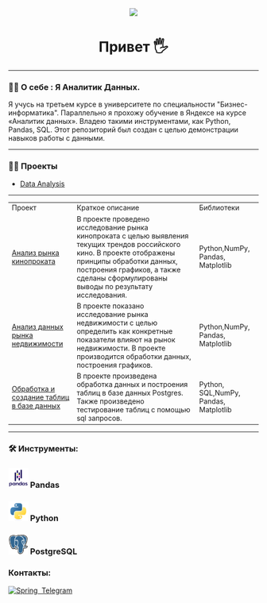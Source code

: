 <div id="header" align="center">
  <img src="https://media.giphy.com/media/UHyqxL3ilBCUxNgDQy/giphy.gif" width="300"/>
</div>

<div  align="center">
  
# Привет :raised_hand_with_fingers_splayed:
  
</div>
  
---

### :man_technologist: О себе : Я Аналитик Данных.

Я учусь на третьем курсе в университете по специальности "Бизнес-информатика". Параллельно я прохожу обучение в Яндексе на курсе «Аналитик данных». Владею такими инструментами, как Python, Pandas, SQL. Этот репозиторий был создан с целью демонстрации навыков работы с данными.

---

### :construction_worker_woman: Проекты

- <a href="https://github.com/RItechh/project_data_analysis">Data Analysis</a>

---

<table>
    <tr>
        <td>Проект</td>
        <td>Краткое описание</td>
        <td>Библиотеки</td>
    </tr> 
    <tr>
        <td><a href="https://github.com/RItechh/project_data_analysis/tree/main/analysis_film_distribution">Анализ рынка кинопроката</a></td>
        <td>В проекте проведено исследование рынка кинопроката с целью выявления текущих трендов российского кино. В проекте отображены принципы обработки данных, построения графиков, а также сделаны сформулированы выводы по результату исследования.</td>
        <td>Python,NumPy, Pandas, Matplotlib</td>
    </tr>
    <tr>
        <td><a href="https://github.com/RItechh/project_data_analysis/tree/main/analysis_real_estate">Анализ данных рынка недвижимости</a></td>
        <td>В проекте показано исследование рынка недвижимости с целью определить как конкретные показатели влияют на рынок недвижимости. В проекте производится обработки данных, построения графиков.</td>
        <td>Python,NumPy, Pandas, Matplotlib</td>
    </tr>
    <tr>
        <td><a href="https://github.com/RItechh/project_data_analysis/tree/main/data_wrangling_and_bilding_bd">Обработка и создание таблиц в базе данных</a></td>
        <td>В проекте произведена обработка данных и построения таблиц в базе данных Postgres. Также произведено тестирование таблиц с помощью sql запросов.</td>
        <td>Python, SQL,NumPy, Pandas, Matplotlib</td>
    </tr>
</table>

---

### :hammer_and_wrench: Инструменты:

 ### <img src="https://github.com/devicons/devicon/blob/master/icons/pandas/pandas-original-wordmark.svg" title="Spring" alt="Spring" width="40" height="40"/>&nbsp;Pandas
 ### <img src="https://github.com/devicons/devicon/blob/master/icons/python/python-original.svg" title="Material UI" alt="Material UI" width="40" height="40"/>&nbsp;Python
 ### <img src="https://github.com/devicons/devicon/blob/master/icons/postgresql/postgresql-original.svg" title="Flutter" alt="Flutter" width="40" height="40"/>&nbsp;PostgreSQL

###  Контакты:  

<a href="https://t.me/ISmakR"><img src="https://upload.wikimedia.org/wikipedia/commons/thumb/5/5c/Telegram_Messenger.png/600px-Telegram_Messenger.png" title="Spring" alt="Spring" width="30" height="30"/>&nbsp; Telegram</a>
